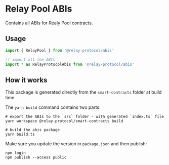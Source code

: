 # Relay Pool ABIs

Contains all ABIs for Realy Pool contracts.

## Usage

```js
import { RelayPool } from '@relay-protocol/abis'

// import all the ABIs
import * as RelayProtocolAbis from '@relay-protocol/abis'
```

## How it works

This package is generated directly from the `smart-contracts` folder at build time.

The `yarn build` command contains two parts:

```
# export the ABIs to the `src` folder - with generated `index.ts` file
yarn workspace @relay-protocol/smart-contracts build

# build the abis package
yarn build:ts
```

Make sure you update the version in `package.json` and then publish:

```
npm login
npm publish --access public
```

